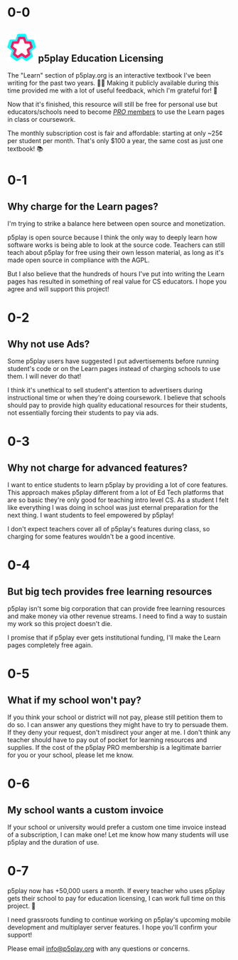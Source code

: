 # 0-0

## <img height="64px" src="/assets/p5play-pro_logo.webp"/> p5play Education Licensing

The "Learn" section of p5play.org is an interactive textbook I've been writing for the past two years. 👨‍🏫 Making it publicly available during this time provided me with a lot of useful feedback, which I'm grateful for! 📖

Now that it's finished, this resource will still be free for personal use but educators/schools need to become [_PRO_ members](https://p5play.org/pro/) to use the Learn pages in class or coursework.

The monthly subscription cost is fair and affordable: starting at only ~25¢ per student per month. That's only $100 a year, the same cost as just one textbook! 📚

# 0-1

## Why charge for the Learn pages?

I'm trying to strike a balance here between open source and monetization.

p5play is open source because I think the only way to deeply learn how software works is being able to look at the source code. Teachers can still teach about p5play for free using their own lesson material, as long as it's made open source in compliance with the AGPL.

But I also believe that the hundreds of hours I've put into writing the Learn pages has resulted in something of real value for CS educators. I hope you agree and will support this project!

# 0-2

## Why not use Ads?

Some p5play users have suggested I put advertisements before running student's code or on the Learn pages instead of charging schools to use them. I will never do that!

I think it's unethical to sell student's attention to advertisers during instructional time or when they're doing coursework. I believe that schools should pay to provide high quality educational resources for their students, not essentially forcing their students to pay via ads.

# 0-3

## Why not charge for advanced features?

I want to entice students to learn p5play by providing a lot of core features. This approach makes p5play different from a lot of Ed Tech platforms that are so basic they're only good for teaching intro level CS. As a student I felt like everything I was doing in school was just eternal preparation for the next thing. I want students to feel empowered by p5play!

I don't expect teachers cover all of p5play's features during class, so charging for some features wouldn't be a good incentive.

# 0-4

## But big tech provides free learning resources

p5play isn't some big corporation that can provide free learning resources and make money via other revenue streams. I need to find a way to sustain my work so this project doesn't die.

I promise that if p5play ever gets institutional funding, I'll make the Learn pages completely free again.

# 0-5

## What if my school won't pay?

If you think your school or district will not pay, please still petition them to do so. I can answer any questions they might have to try to persuade them. If they deny your request, don't misdirect your anger at me. I don't think any teacher should have to pay out of pocket for learning resources and supplies. If the cost of the p5play PRO membership is a legitimate barrier for you or your school, please let me know.

# 0-6

## My school wants a custom invoice

If your school or university would prefer a custom one time invoice instead of a subscription, I can make one! Let me know how many students will use p5play and the duration of use.

# 0-7

p5play now has +50,000 users a month. If every teacher who uses p5play gets their school to pay for education licensing, I can work full time on this project. 🤝

I need grassroots funding to continue working on p5play's upcoming mobile development and multiplayer server features. I hope you'll confirm your support!

Please email [info@p5play.org](mailto:info@p5play.org) with any questions or concerns.
